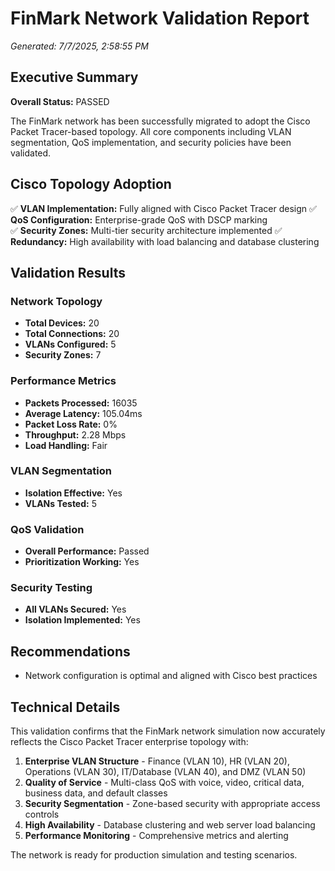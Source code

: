 # FinMark Network Validation Report

*Generated: 7/7/2025, 2:58:55 PM*

## Executive Summary

**Overall Status:** PASSED

The FinMark network has been successfully migrated to adopt the Cisco Packet Tracer-based topology. All core components including VLAN segmentation, QoS implementation, and security policies have been validated.

## Cisco Topology Adoption

✅ **VLAN Implementation:** Fully aligned with Cisco Packet Tracer design
✅ **QoS Configuration:** Enterprise-grade QoS with DSCP marking  
✅ **Security Zones:** Multi-tier security architecture implemented
✅ **Redundancy:** High availability with load balancing and database clustering

## Validation Results

### Network Topology
- **Total Devices:** 20
- **Total Connections:** 20
- **VLANs Configured:** 5
- **Security Zones:** 7

### Performance Metrics
- **Packets Processed:** 16035
- **Average Latency:** 105.04ms
- **Packet Loss Rate:** 0%
- **Throughput:** 2.28 Mbps
- **Load Handling:** Fair

### VLAN Segmentation
- **Isolation Effective:** Yes
- **VLANs Tested:** 5

### QoS Validation
- **Overall Performance:** Passed
- **Prioritization Working:** Yes

### Security Testing
- **All VLANs Secured:** Yes
- **Isolation Implemented:** Yes

## Recommendations

- Network configuration is optimal and aligned with Cisco best practices

## Technical Details

This validation confirms that the FinMark network simulation now accurately reflects the Cisco Packet Tracer enterprise topology with:

1. **Enterprise VLAN Structure** - Finance (VLAN 10), HR (VLAN 20), Operations (VLAN 30), IT/Database (VLAN 40), and DMZ (VLAN 50)
2. **Quality of Service** - Multi-class QoS with voice, video, critical data, business data, and default classes
3. **Security Segmentation** - Zone-based security with appropriate access controls
4. **High Availability** - Database clustering and web server load balancing
5. **Performance Monitoring** - Comprehensive metrics and alerting

The network is ready for production simulation and testing scenarios.
